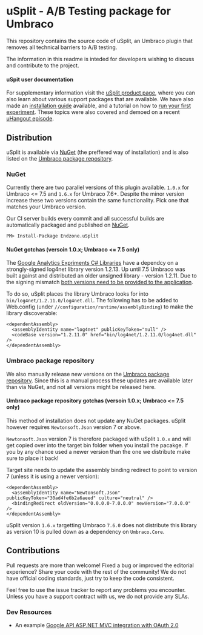 # uSplit - A/B Testing package for Umbraco

This repository contains the source code of uSplit, an Umbraco plugin that removes all technical barriers to A/B testing.

The information in this readme is inteded for developers wishing to discuss and contribute to the project.

#### uSpit user documentation

For supplementary information visit the [uSplit product page](http://endzonesoftware.com/usplit-ab-testing-for-umbraco/), where you can also learn about various support packages that are available. We have also made an [installation guide](http://endzonesoftware.com/installing-usplit/) available, and a tutorial on how to [run your first experiment](http://endzonesoftware.com/running-ab-experiments-like-pro-usplit/). These topics were also covered and demoed on a recent [uHangout episode](https://www.youtube.com/watch?v=WQysVNLyQM8).  

## Distribution

uSplit is available via [NuGet](https://www.nuget.org/packages/Endzone.uSplit) (the preffered way of installation) and is also listed on the [Umbraco package repository](https://our.umbraco.org/projects/website-utilities/usplit/).

### NuGet

Currently there are two parallel versions of this plugin available. `1.0.x` for Umbraco <= 7.5 and `1.6.x` for Umbraco 7.6+. Despite the minor version increase these two versions contain the same functionality. Pick one that matches your Umbraco version.

Our CI server builds every commit and all successful builds are automatically packaged and published on [NuGet](https://www.nuget.org/packages/Endzone.uSplit).

```
PM> Install-Package Endzone.uSplit
```

#### NuGet gotchas (versoin 1.0.x; Umbraco <= 7.5 only)

The [Google Analytics Expriments C# Libraries](https://github.com/google/google-api-dotnet-client) have a dependcy on a strongly-signed log4net library version 1.2.13. Up until 7.5 Umbraco was built against and distributed an older unsigned library - version 1.2.11. Due to the signing mismatch [both versions need to be provided to the application](http://i386.com/2015/02/umbraco-and-log4net-using-two-different-versions-of-a-dll-in-asp-net/).

To do so, uSplit places the library Umbraco looks for into `bin/log4net/1.2.11.0/log4net.dll`. The following has to be added to Web.config (under `//configuration/runtime/assemblyBinding`) to make the library discoverable:

```
<dependentAssembly>
  <assemblyIdentity name="log4net" publicKeyToken="null" />
  <codeBase version="1.2.11.0" href="bin/log4net/1.2.11.0/log4net.dll" />
</dependentAssembly>     
```

### Umbraco package repository

We also manually release new versions on the [Umbraco package repository](https://our.umbraco.org/projects/website-utilities/usplit/). Since this is a manual process these updates are available later than via NuGet, and not all versions might be released here.

#### Umbraco package repository gotchas (versoin 1.0.x; Umbraco <= 7.5 only)

This method of installation does not update any NuGet packages. uSplit however requires `Newtonsoft.Json` version 7 or above.

`Newtonsoft.Json` version 7 is therefore packaged with uSplit `1.0.x` and will get copied over into the target bin folder when you install the pacakge. If you by any chance used a newer version than the one we distribute make sure to place it back!

Target site needs to update the assembly binding redirect to point to version 7 (unless it is using a newer version):

```
<dependentAssembly>
  <assemblyIdentity name="Newtonsoft.Json" publicKeyToken="30ad4fe6b2a6aeed" culture="neutral" />
  <bindingRedirect oldVersion="0.0.0.0-7.0.0.0" newVersion="7.0.0.0" />
</dependentAssembly>
```

uSplit version `1.6.x` targetting Umbraco `7.6.0` does not distribute this library as version 10 is pulled down as a dependency on `Umbraco.Core`.

## Contributions

Pull requests are more than welcome! Fixed a bug or improved the editorial experience? Share your code with the rest of the community! We do not have official coding standards, just try to keep the code consistent.

Feel free to use the issue tracker to report any problems you encounter. Unless you have a support contract with us, we do not provide any SLAs.

### Dev Resources

- An example [Google API ASP.NET MVC integration with OAuth 2.0](https://developers.google.com/api-client-library/dotnet/guide/aaa_oauth#web-applications-aspnet-mvc)